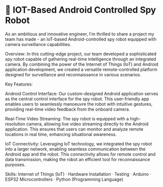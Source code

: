 # 🤖 IOT-Based Android Controlled Spy Robot

As an ambitious and innovative engineer, I'm thrilled to share a project my team has made - an IoT-based Android-controlled spy robot equipped with camera surveillance capabilities.

Overview:
In this cutting-edge project, our team developed a sophisticated spy robot capable of gathering real-time intelligence through an integrated camera. By combining the power of the Internet of Things (IoT) and Android application development, we created a versatile remote-controlled platform designed for surveillance and reconnaissance in various scenarios.

Key Features:

Android Control Interface: Our custom-designed Android application serves as the central control interface for the spy robot. This user-friendly app enables users to seamlessly manoeuvre the robot with intuitive gestures, providing real-time video feedback from the onboard camera.

Real-Time Video Streaming: The spy robot is equipped with a high-resolution camera, allowing live video streaming directly to the Android application. This ensures that users can monitor and analyze remote locations in real time, enhancing situational awareness.

IoT Connectivity: Leveraging IoT technology, we integrated the spy robot into a larger network, enabling seamless communication between the Android app and the robot. This connectivity allows for remote control and data transmission, making the robot an efficient tool for reconnaissance purposes.

Skills: Internet of Things (IoT) · Hardware Installation · Testing · Arduino · ESP32 Microcontrollers · Python (Programming Language)
